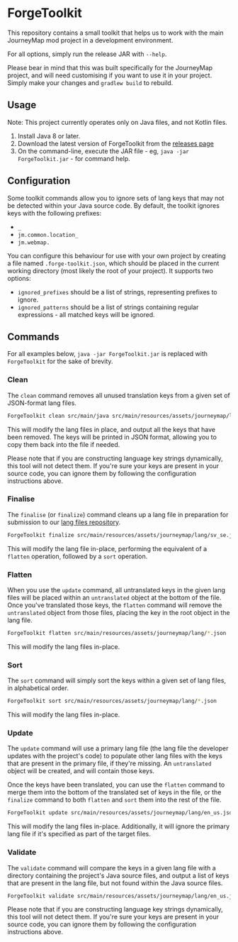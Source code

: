 # ForgeToolkit

This repository contains a small toolkit that helps us to work with the main JourneyMap mod project in a development 
environment.

For all options, simply run the release JAR with `--help`.

Please bear in mind that this was built specifically for the JourneyMap project, and will need customising if you 
want to use it in your project. Simply make your changes and `gradlew build` to rebuild.

## Usage

Note: This project currently operates only on Java files, and not Kotlin files.

1. Install Java 8 or later.
1. Download the latest version of ForgeToolkit from the [releases page](https://github.com/TeamJM/ForgeToolkit/releases/latest)
1. On the command-line, execute the JAR file - eg, `java -jar ForgeToolkit.jar` - for command help.

## Configuration

Some toolkit commands allow you to ignore sets of lang keys that may not be detected within your Java source code.
By default, the toolkit ignores keys with the following prefixes:

* `_`
* `jm.common.location_`
* `jm.webmap.`

You can configure this behaviour for use with your own project by creating a file named `.forge-toolkit.json`, which
should be placed in the current working directory (most likely the root of your project). It supports two options:

* `ignored_prefixes` should be a list of strings, representing prefixes to ignore.
* `ignored_patterns` should be a list of strings containing regular expressions - all matched keys will be ignored.

## Commands

For all examples below, `java -jar ForgeToolkit.jar` is replaced with `ForgeToolkit` for the sake of brevity.

### Clean

The `clean` command removes all unused translation keys from a given set of JSON-format lang files.

```bash
ForgeToolkit clean src/main/java src/main/resources/assets/journeymap/lang/*.json
```

This will modify the lang files in place, and output all the keys that have been removed. The keys will be printed
in JSON format, allowing you to copy them back into the file if needed.

Please note that if you are constructing language key strings dynamically, this tool will not detect them. If you're
sure your keys are present in your source code, you can ignore them by following the configuration instructions above.

### Finalise

The `finalise` (or `finalize`) command cleans up a lang file in preparation for submission to our 
[lang files repository](https://github.com/TeamJM/journeymap-lang).

```bash
ForgeToolkit finalize src/main/resources/assets/journeymap/lang/sv_se.json
```

This will modify the lang file in-place, performing the equivalent of a `flatten` operation, followed by a `sort`
operation.

### Flatten

When you use the `update` command, all untranslated keys in the given lang files will be placed within an
`untranslated` object at the bottom of the file. Once you've translated those keys, the `flatten` command will remove 
the `untranslated` object from those files, placing the key in the root object in the lang file.

```bash
ForgeToolkit flatten src/main/resources/assets/journeymap/lang/*.json
```

This will modify the lang files in-place.

### Sort

The `sort` command will simply sort the keys within a given set of lang files, in alphabetical order.

```bash
ForgeToolkit sort src/main/resources/assets/journeymap/lang/*.json
```

This will modify the lang files in-place.

### Update

The `update` command will use a primary lang file (the lang file the developer updates with the project's code) to
populate other lang files with the keys that are present in the primary file, if they're missing. An `untranslated` 
object will be created, and will contain those keys.

Once the keys have been translated, you can use the `flatten` command to merge them into the bottom of the translated
set of keys in the file, or the `finalize` command to both `flatten` and `sort` them into the rest of the file.

```bash
ForgeToolkit update src/main/resources/assets/journeymap/lang/en_us.json src/main/resources/assets/journeymap/lang/*.json
```

This will modify the lang files in-place. Additionally, it will ignore the primary lang file if it's specified as part
of the target files.

### Validate

The `validate` command will compare the keys in a given lang file with a directory containing the project's Java
source files, and output a list of keys that are present in the lang file, but not found within the Java source
files.

```bash
ForgeToolkit validate src/main/resources/assets/journeymap/lang/en_us.json src/main/java
```

Please note that if you are constructing language key strings dynamically, this tool will not detect them. If you're
sure your keys are present in your source code, you can ignore them by following the configuration instructions above.
